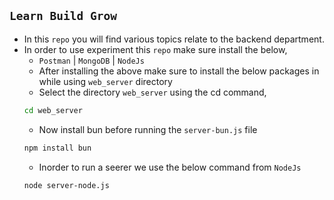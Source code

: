 ## `Learn Build Grow`
- In this `repo` you will find various topics relate to the backend department.
- In order to use experiment this `repo` make sure install the below,
  - `Postman` | `MongoDB` | `NodeJs`
  - After installing the above make sure to install the below packages in while using `web_server` directory
  - Select the directory `web_server` using the cd command,
  ```bash
  cd web_server
  ```
  - Now install bun before running the `server-bun.js` file
  ```bash
  npm install bun
  ```
  - Inorder to run a seerer we use the below command from `NodeJs`
  ```bash
  node server-node.js
  ```
